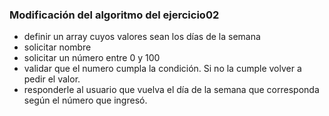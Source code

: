 ### Modificación del algoritmo del ejercicio02

- definir un array cuyos valores sean los días de la semana
- solicitar nombre
- solicitar un número entre 0 y 100
- validar que el numero cumpla la condición. Si no la cumple volver a pedir el valor.
- responderle al usuario que vuelva el día de la semana que corresponda según el número que ingresó.



